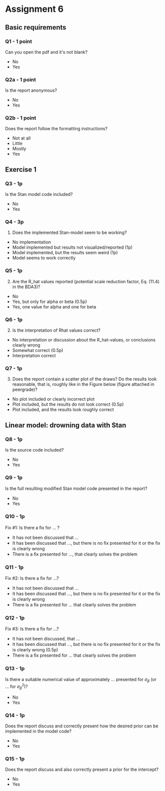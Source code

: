 # Assignment 6

## Basic requirements

### Q1 - 1 point
Can you open the pdf and it's not blank?

- No
- Yes

### Q2a - 1 point

Is the report anonymous?

- No
- Yes

### Q2b - 1 point
Does the report follow the formatting instructions?

- Not at all
- Little
- Mostly
- Yes

## Exercise 1

### Q3 - 1p

Is the Stan model code included?

- No
- Yes

### Q4 - 3p

1. Does the implemented Stan-model seem to be working?

- No implementation
- Model implemented but results not visualized/reported (1p)
- Model implemented, but the results seem weird (1p)
- Model seems to work correctly

### Q5 - 1p

2. Are the R_hat values reported (potential scale reduction factor, Eq. (11.4) in the BDA3)?

- No
- Yes, but only for alpha or beta (0.5p)
- Yes, one value for alpha and one for beta

### Q6 - 1p

2. Is the interpretation of Rhat values correct?

- No interpretation or discussion about the R_hat-values, or conclusions clearly wrong
- Somewhat correct (0.5p)
- Interpretation correct

### Q7 - 1p

3. Does the report contain a scatter plot of the draws? Do the results look reasonable, that is, roughly like in the Figure below (figure attached in peergrade)?

- No plot included or clearly incorrect plot
- Plot included, but the results do not look correct (0.5p)
- Plot included, and the results look roughly correct


## Linear model: drowning data with Stan

### Q8 - 1p

Is the source code included?

- No
- Yes

### Q9 - 1p

Is the full resulting modiﬁed Stan model code presented in the report?

- No
- Yes

### Q10 - 1p

Fix #1: Is there a ﬁx for ... ?

- It has not been discussed that ...
- It has been discussed that ..., but there is no ﬁx presented for it or the ﬁx is clearly wrong
- There is a ﬁx presented for ..., that clearly solves the problem

### Q11 - 1p

Fix #2: Is there a ﬁx for ...?

- It has not been discussed that ...
- It has been discussed that ..., but there is no ﬁx presented for it or the ﬁx is clearly wrong
- There is a ﬁx presented for ... that clearly solves the problem

### Q12 - 1p

Fix #3: Is there a ﬁx for ...?

- It has not been discussed, that ...
- It has been discussed that ..., but there is no ﬁx presented for it or the ﬁx is clearly wrong (0.5p)
- There is a ﬁx presented for ... that clearly solves the problem

### Q13 - 1p

Is there a suitable numerical value of approximately ... presented for $\sigma_{\beta}$ (or ... for $\sigma_{\beta}^2$)?

- No
- Yes

### Q14 - 1p

Does the report discuss and correctly present how the desired prior can be implemented in the model code?

- No
- Yes

### Q15 - 1p

Does the report discuss and also correctly present a prior for the intercept?

- No
- Yes

